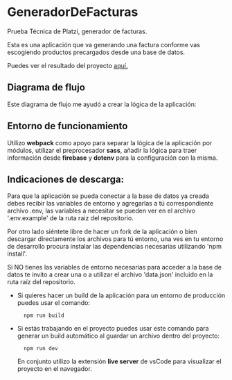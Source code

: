 # GeneradorDeFacturas
Prueba Técnica de Platzi, generador de facturas.

Esta es una aplicación que va generando una factura conforme vas escogiendo productos precargados desde una base de datos.

Puedes ver el resultado del proyecto [aquí.](https://jito-jito.github.io/GeneradorDeFacturas/)

## Diagrama de flujo

Este diagrama de flujo me ayudó a crear la lógica de la aplicación:


## Entorno de funcionamiento

Utilizo **webpack** como apoyo para separar la lógica de la aplicación por módulos, utilizar el preprocesador **sass**, añadir la lógica para traer información desde **firebase** y **dotenv** para la configuración con la misma.


## Indicaciones de descarga: 

Para que la aplicación se pueda conectar a la base de datos ya creada debes recibir las variables de entorno y agregarlas a tú correspondiente archivo .env, las variables a necesitar se pueden ver en el archivo '.env.example' de la ruta raiz del repositorio.

Por otro lado siéntete libre de hacer un fork de la aplicación o bien descargar directamente los archivos para tú entorno, una ves en tu entorno de desarrollo procura instalar las dependencias necesarias utilizando 'npm install'.

Si NO tienes las variables de entorno necesarias para acceder a la base de datos te invito a crear una o a utilizar el archivo 'data.json' incluido en la ruta raíz del repositorio.


- Si quieres hacer un build de la aplicación para un entorno de producción puedes usar el comando:

		npm run build

- Si estás trabajando en el proyecto puedes usar este comando para generar un build automático al guardar un archivo dentro del proyecto:

		npm run dev

	En conjunto utilizo la extensión **live server** de vsCode para visualizar el proyecto en el navegador.






